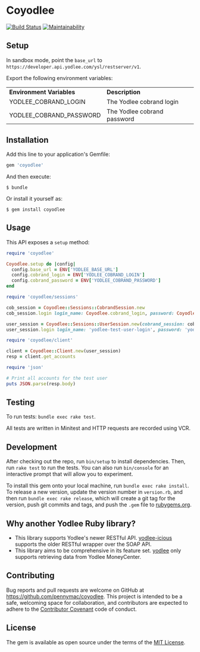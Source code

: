 # Coyodlee
[![Build Status](https://travis-ci.com/pennymac/coyodlee.svg?token=KvBtKQs616ELBMQxp2n7&branch=master)](https://travis-ci.com/pennymac/coyodlee)
[![Maintainability](https://api.codeclimate.com/v1/badges/f36b069069540b196fbd/maintainability)](https://codeclimate.com/github/pennymac/coyodlee/maintainability)

## Setup

In sandbox mode, point the ```base_url``` to ```https://developer.api.yodlee.com/ysl/restserver/v1```.

Export the following environment variables:

<table>
  <tr>
    <td><strong>Environment Variables</strong></td>
    <td><strong>Description</td>
  </tr>
  <tr>
    <td>YODLEE_COBRAND_LOGIN</td>
    <td>The Yodlee cobrand login</td>
  <tr/>
  <tr>
    <td>YODLEE_COBRAND_PASSWORD</td>
    <td>The Yodlee cobrand password</td>
  <tr/>
</table>

## Installation

Add this line to your application's Gemfile:

```ruby
gem 'coyodlee'
```

And then execute:

    $ bundle

Or install it yourself as:

    $ gem install coyodlee

## Usage

This API exposes a ```setup``` method:

``` ruby
require 'coyodlee'

Coyodlee.setup do |config|
  config.base_url = ENV['YODLEE_BASE_URL']
  config.cobrand_login = ENV['YODLEE_COBRAND_LOGIN']
  config.cobrand_password = ENV['YODLEE_COBRAND_PASSWORD']
end

require 'coyodlee/sessions'

cob_session = Coyodlee::Sessions::CobrandSession.new
cob_session.login login_name: Coyodlee.cobrand_login, password: Coyodlee.cobrand_password

user_session = Coyodlee::Sessions::UserSession.new(cobrand_session: cob_session)
user_session.login login_name: 'yodlee-test-user-login', password: 'yodlee-test-user-password'

require 'coyodlee/client'

client = Coyodlee::Client.new(user_session)
resp = client.get_accounts

require 'json'

# Print all accounts for the test user
puts JSON.parse(resp.body)
```

## Testing

To run tests: ```bundle exec rake test```.

All tests are written in Minitest and HTTP requests are recorded using VCR.

## Development

After checking out the repo, run `bin/setup` to install dependencies. Then, run `rake test` to run the tests. You can also run `bin/console` for an interactive prompt that will allow you to experiment.

To install this gem onto your local machine, run `bundle exec rake install`. To release a new version, update the version number in `version.rb`, and then run `bundle exec rake release`, which will create a git tag for the version, push git commits and tags, and push the `.gem` file to [rubygems.org](https://rubygems.org).

## Why another Yodlee Ruby library?

* This library supports Yodlee's newer RESTful API. [yodlee-icious](https://github.com/liftforward/yodlee-icious) supports the older RESTful wrapper over the SOAP API.
* This library aims to be comprehensive in its feature set. [yodlee](https://github.com/aasmith/yodlee) only supports retrieving data from Yodlee MoneyCenter.

## Contributing

Bug reports and pull requests are welcome on GitHub at https://github.com/pennymac/coyodlee. This project is intended to be a safe, welcoming space for collaboration, and contributors are expected to adhere to the [Contributor Covenant](http://contributor-covenant.org) code of conduct.

## License

The gem is available as open source under the terms of the [MIT License](http://opensource.org/licenses/MIT).

